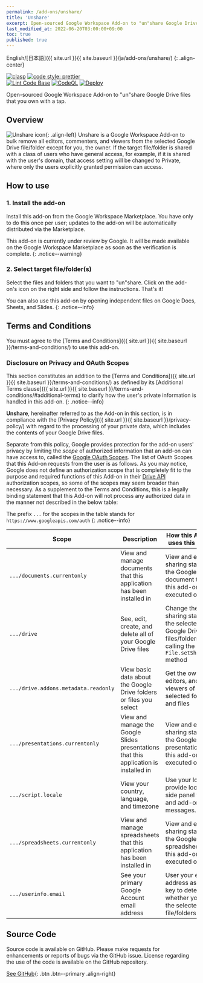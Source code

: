 ```yaml
---
permalink: /add-ons/unshare/
title: 'Unshare'
excerpt: Open-sourced Google Workspace Add-on to "un"share Google Drive files that you own with a tap.
last_modified_at: 2022-06-20T03:00:00+09:00
toc: true
published: true
---
```


English/[日本語]({{ site.url }}{{ site.baseurl }}/ja/add-ons/unshare/)
{: .align-center}

<!--[![Get this add-on from Google Workspace Marketplace](https://img.shields.io/badge/Google%20Workspace%20Add--on-Available-green?style=flat-square)](https://workspace.google.com/marketplace/app/group_merge_mail_merge_for_gmail/586770229603)-->

[![clasp](https://img.shields.io/badge/built%20with-clasp-4285f4.svg?style=flat-square)](https://github.com/google/clasp) [![code style: prettier](https://img.shields.io/badge/code_style-prettier-ff69b4.svg?style=flat-square)](https://github.com/prettier/prettier)  
[![Lint Code Base](https://github.com/ttsukagoshi/unshare/actions/workflows/linter.yml/badge.svg)](https://github.com/ttsukagoshi/unshare/actions/workflows/linter.yml) [![CodeQL](https://github.com/ttsukagoshi/unshare/actions/workflows/codeql-analysis.yml/badge.svg)](https://github.com/ttsukagoshi/unshare/actions/workflows/codeql-analysis.yml) [![Deploy](https://github.com/ttsukagoshi/unshare/actions/workflows/deploy.yml/badge.svg)](https://github.com/ttsukagoshi/unshare/actions/workflows/deploy.yml)

Open-sourced Google Workspace Add-on to "un"share Google Drive files that you own with a tap.

## Overview

![Unshare icon](https://lh3.googleusercontent.com/pw/AM-JKLUeE_Ws9D1PaPh9_8CVmjpbscs1hQc8viJ_eBoZQ6OdolI3GyNrfAoWAy3w7hhvM2NSWY1EdFLsvCu2j5U7gtExx7Ou5uEctsImUiIvzDlKFRJl0LwRVqBMD7j2FHAiIsfS0-Vy7aFn5kaDh4MSvXZ4=s96-no){: .align-left} Unshare is a Google Workspace Add-on to bulk remove all editors, commenters, and viewers from the selected Google Drive file/folder except for you, the owner. If the target file/folder is shared with a class of users who have general access, for example, if it is shared with the user's domain, that access setting will be changed to Private, where only the users explicitly granted permission can access.

## How to use

### 1. Install the add-on

Install this add-on from the Google Workspace Marketplace. You have only to do this once per user; updates to the add-on will be automatically distributed via the Marketplace.

This add-on is currently under review by Google. It will be made available on the Google Workspace Marketplace as soon as the verification is complete.
{: .notice--warning}

### 2. Select target file/folder(s)

Select the files and folders that you want to "un"share. Click on the add-on's icon on the right side and follow the instructions. That's it!

You can also use this add-on by opening independent files on Google Docs, Sheets, and Slides.
{: .notice--info}

## Terms and Conditions

You must agree to the [Terms and Conditions]({{ site.url }}{{ site.baseurl }}/terms-and-conditions/) to use this add-on.

### Disclosure on Privacy and OAuth Scopes

This section constitutes an addition to the [Terms and Conditions]({{ site.url }}{{ site.baseurl }}/terms-and-conditions/) as defined by its [Additional Terms clause]({{ site.url }}{{ site.baseurl }}/terms-and-conditions/#additional-terms) to clarify how the user's private information is handled in this add-on.
{: .notice--info}

**Unshare**, hereinafter referred to as the Add-on in this section, is in compliance with the [Privacy Policy]({{ site.url }}{{ site.baseurl }}/privacy-policy/) with regard to the processing of your private data, which includes the contents of your Google Drive files.

Separate from this policy, Google provides protection for the add-on users' privacy by limiting the _scope_ of authorized information that an add-on can have access to, called the [Google OAuth Scopes](https://developers.google.com/identity/protocols/oauth2/scopes). The list of OAuth Scopes that this Add-on requests from the user is as follows. As you may notice, Google does not define an authorization scope that is completely fit to the purpose and required functions of this Add-on in their [Drive API](https://developers.google.com/identity/protocols/oauth2/scopes#drive) authorization scopes, so some of the scopes may seem broader than necessary. As a supplement to the Terms and Conditions, this is a legally binding statement that this Add-on will not process any authorized data in the manner not described in the below table:

The prefix `...` for the scopes in the table stands for `https://www.googleapis.com/auth`
{: .notice--info}

| Scope                                | Description                                                                           | How this Add-on uses this Scope                                                                                |
| ------------------------------------ | ------------------------------------------------------------------------------------- | -------------------------------------------------------------------------------------------------------------- |
| `.../documents.currentonly`          | View and manage documents that this application has been installed in                 | View and edit the sharing status of the Google Docs document that this add-on is executed on                   |
| `.../drive`                          | See, edit, create, and delete all of your Google Drive files                          | Change the sharing status of the selected Google Drive files/folders by calling the `File.setSharing()` method |
| `.../drive.addons.metadata.readonly` | View basic data about the Google Drive folders or files you select                    | Get the owner, editors, and viewers of the selected folders and files                                          |
| `.../presentations.currentonly`      | View and manage the Google Slides presentations that this application is installed in | View and edit the sharing status of the Google Slides presentation that this add-on is executed on             |
| `.../script.locale`                  | View your country, language, and timezone                                             | Use your locale to provide localized side panel view and add-on messages.                                      |
| `.../spreadsheets.currentonly`       | View and manage spreadsheets that this application has been installed in              | View and edit the sharing status of the Google Sheets spreadsheet that this add-on is executed on              |
| `.../userinfo.email`                 | See your primary Google Account email address                                         | User your email address as the key to determine whether you are the selected file/folders' owner               |

<!--**Under Review** The scope(s) below are currently under review by the Google team to be updated on the Google Workspace Marketplace.
{: .notice--info}-->

## Source Code

Source code is available on GitHub. Please make requests for enhancements or reports of bugs via the GitHub issue. License regarding the use of the code is available on the GitHub repository.

[See GitHub](https://github.com/ttsukagoshi/unshare){: .btn .btn--primary .align-right}
